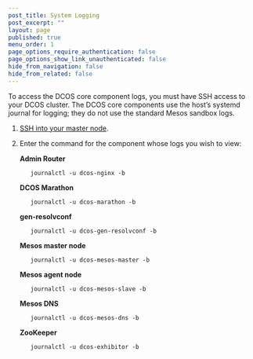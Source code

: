 ```yaml
---
post_title: System Logging
post_excerpt: ""
layout: page
published: true
menu_order: 1
page_options_require_authentication: false
page_options_show_link_unauthenticated: false
hide_from_navigation: false
hide_from_related: false
---
```

To access the DCOS core component logs, you must have SSH access to your DCOS cluster. The DCOS core components use the host’s systemd journal for logging; they do not use the standard Mesos sandbox logs.

1.  [SSH into your master node][1].

2.  Enter the command for the component whose logs you wish to view:

    **Admin Router**

           journalctl -u dcos-nginx -b


    **DCOS Marathon**

           journalctl -u dcos-marathon -b


    **gen-resolvconf**

           journalctl -u dcos-gen-resolvconf -b


    **Mesos master node**

           journalctl -u dcos-mesos-master -b


    **Mesos agent node**

           journalctl -u dcos-mesos-slave -b


    **Mesos DNS**

           journalctl -u dcos-mesos-dns -b


    **ZooKeeper**

           journalctl -u dcos-exhibitor -b

 [1]: /install/sshcluster/